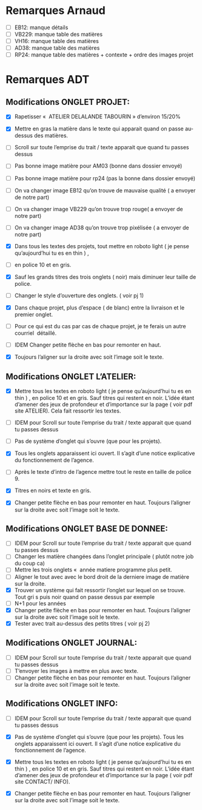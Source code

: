 # Remarques Arnaud

- [ ] EB12: manque détails
- [ ] VB229: manque table des matières
- [ ] VH16: manque table des matières
- [ ] AD38: manque table des matières
- [ ] RP24: manque table des matières + contexte + ordre des images projet

# Remarques ADT

## Modifications ONGLET PROJET:
- [x] Rapetisser «  ATELIER DELALANDE TABOURIN »  d’environ 15/20%
- [x] Mettre en gras la matière dans le texte qui apparait quand on passe au-dessus des matières.
- [ ] Scroll sur toute l’emprise du trait / texte apparait que quand tu passes dessus
- [ ] Pas bonne image matière pour AM03 (bonne dans dossier envoyé)
- [ ] Pas bonne image matière pour rp24 (pas la bonne dans dossier envoyé)
- [ ] On va changer image EB12 qu’on trouve de mauvaise qualité ( a envoyer de notre part)
- [ ] On va changer image VB229 qu’on trouve trop rouge( a envoyer de notre part)
- [ ] On va changer image AD38 qu’on trouve trop pixélisée ( a envoyer de notre part)

- [x] Dans tous les textes des projets, tout mettre en roboto light ( je pense qu’aujourd’hui tu es en thin ) ,
- [ ] en police 10 et en gris.
- [x] Sauf les grands titres des trois onglets ( noir) mais diminuer leur taille de police.
- [ ] Changer le style d’ouverture des onglets. ( voir pj 1)

- [x] Dans chaque projet,  plus d’espace ( de blanc) entre la livraison et le premier onglet.
- [ ] Pour ce qui est du cas par cas de chaque projet, je te ferais un autre courriel  détaillé.
- [ ] IDEM Changer petite flèche en bas pour remonter en haut.
- [x] Toujours l’aligner sur la droite avec soit l’image soit le texte.


## Modifications ONGLET L’ATELIER:
- [x] Mettre tous les textes en roboto light ( je pense qu’aujourd’hui tu es en thin ) , en police 10 et en gris. Sauf titres qui restent en noir. L’idée étant d’amener des jeux de profondeur et d’importance sur la page ( voir pdf site ATELIER). Cela fait ressortir les textes.
- [ ] IDEM pour Scroll sur toute l’emprise du trait / texte apparait que quand tu passes dessus

- [ ] Pas de système d’onglet qui s’ouvre (que pour les projets).
- [x] Tous les onglets apparaissent ici ouvert. Il s’agit d’une notice explicative du fonctionnement de l’agence.
- [ ] Après le texte d’intro de l’agence mettre tout le reste en taille de police 9.
- [x] Titres en noirs et texte en gris.
- [x] Changer petite flèche en bas pour remonter en haut. Toujours l’aligner sur la droite avec soit l’image soit le texte.


## Modifications ONGLET BASE DE DONNEE:
- [ ] IDEM pour Scroll sur toute l’emprise du trait / texte apparait que quand tu passes dessus
- [ ] Changer les matière changées dans l’onglet principale ( plutôt notre job du coup ca)
- [ ] Mettre les trois onglets «  année matiere programme plus petit.
- [ ] Aligner le tout avec avec le bord droit de la derniere image de matière sur la droite.
- [x] Trouver un système qui fait ressortir l’onglet sur lequel on se trouve. Tout gri s puis noir quand on passe dessus par exemple
- [ ] N+1 pour les années
- [x] Changer petite flèche en bas pour remonter en haut. Toujours l’aligner sur la droite avec soit l’image soit le texte.
- [x] Tester avec trait au-dessus des petits titres ( voir pj 2)

## Modifications ONGLET JOURNAL:
- [ ] IDEM pour Scroll sur toute l’emprise du trait / texte apparait que quand tu passes dessus
- [ ] T’envoyer les images à mettre en plus avec texte.
- [ ] Changer petite flèche en bas pour remonter en haut. Toujours l’aligner sur la droite avec soit l’image soit le texte.

## Modifications ONGLET INFO:
- [ ] IDEM pour Scroll sur toute l’emprise du trait / texte apparait que quand tu passes dessus
- [x] Pas de système d’onglet qui s’ouvre (que pour les projets). Tous les onglets apparaissent ici ouvert. Il s’agit d’une notice explicative du fonctionnement de l’agence.
- [x] Mettre tous les textes en roboto light ( je pense qu’aujourd’hui tu es en thin ) , en police 10 et en gris. Sauf titres qui restent en noir. L’idée étant d’amener des jeux de profondeur et d’importance sur la page ( voir pdf site CONTACT/ INFO).
- [x] Changer petite flèche en bas pour remonter en haut. Toujours l’aligner sur la droite avec soit l’image soit le texte.


